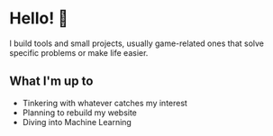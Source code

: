# Hello! 👋

I build tools and small projects, usually game-related ones that solve specific problems or make life easier. 

## What I'm up to
- Tinkering with whatever catches my interest
- Planning to rebuild my website
- Diving into Machine Learning
